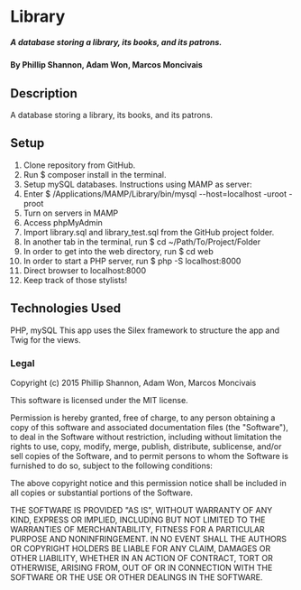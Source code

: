 # Library

##### A database storing a library, its books, and its patrons.

#### By Phillip Shannon, Adam Won, Marcos Moncivais

## Description

A database storing a library, its books, and its patrons.

## Setup

1. Clone repository from GitHub.
2. Run $ composer install in the terminal.
3. Setup mySQL databases. Instructions using MAMP as server:
  1. Enter $ /Applications/MAMP/Library/bin/mysql --host=localhost -uroot -proot
  2. Turn on servers in MAMP
  3. Access phpMyAdmin
  4. Import library.sql and library_test.sql from the GitHub project folder.
4. In another tab in the terminal, run $ cd ~/Path/To/Project/Folder
5. In order to get into the web directory, run $ cd web
6. In order to start a PHP server, run $ php -S localhost:8000
7. Direct browser to localhost:8000
8. Keep track of those stylists!

## Technologies Used

PHP, mySQL
This app uses the Silex framework to structure the app and Twig for the views.

### Legal

Copyright (c) 2015 Phillip Shannon, Adam Won, Marcos Moncivais

This software is licensed under the MIT license.

Permission is hereby granted, free of charge, to any person obtaining a copy
of this software and associated documentation files (the "Software"), to deal
in the Software without restriction, including without limitation the rights
to use, copy, modify, merge, publish, distribute, sublicense, and/or sell
copies of the Software, and to permit persons to whom the Software is
furnished to do so, subject to the following conditions:

The above copyright notice and this permission notice shall be included in
all copies or substantial portions of the Software.

THE SOFTWARE IS PROVIDED "AS IS", WITHOUT WARRANTY OF ANY KIND, EXPRESS OR
IMPLIED, INCLUDING BUT NOT LIMITED TO THE WARRANTIES OF MERCHANTABILITY,
FITNESS FOR A PARTICULAR PURPOSE AND NONINFRINGEMENT. IN NO EVENT SHALL THE
AUTHORS OR COPYRIGHT HOLDERS BE LIABLE FOR ANY CLAIM, DAMAGES OR OTHER
LIABILITY, WHETHER IN AN ACTION OF CONTRACT, TORT OR OTHERWISE, ARISING FROM,
OUT OF OR IN CONNECTION WITH THE SOFTWARE OR THE USE OR OTHER DEALINGS IN
THE SOFTWARE.
